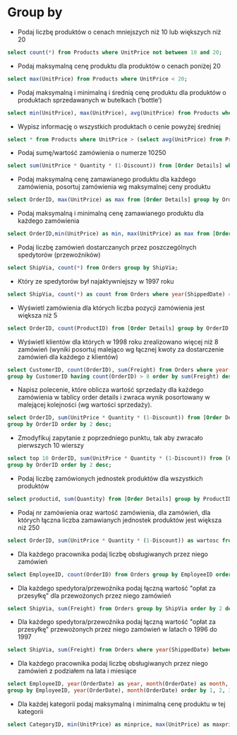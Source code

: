 # Group by

* Podaj liczbę produktów o cenach mniejszych niż 10 lub większych niż 20

```sql
select count(*) from Products where UnitPrice not between 10 and 20;
```

* Podaj maksymalną cenę produktu dla produktów o cenach poniżej 20

```sql
select max(UnitPrice) from Products where UnitPrice < 20;
```

* Podaj maksymalną i minimalną i średnią cenę produktu dla produktów o produktach sprzedawanych w butelkach (‘bottleʼ)

```sql
select min(UnitPrice), max(UnitPrice), avg(UnitPrice) from Products where Products.QuantityPerUnit like '%bottle%'
```

* Wypisz informację o wszystkich produktach o cenie powyżej średniej
  
```sql
select * from Products where UnitPrice > (select avg(UnitPrice) from Products);
```

* Podaj sumę/wartość zamówienia o numerze 10250
  
```sql
select sum(UnitPrice * Quantity * (1-Discount)) from [Order Details] where OrderID = 10250;
```

* Podaj maksymalną cenę zamawianego produktu dla każdego zamówienia, posortuj zamówienia wg maksymalnej ceny produktu

```sql
select OrderID, max(UnitPrice) as max from [Order Details] group by OrderID order by max;
```

* Podaj maksymalną i minimalną cenę zamawianego produktu dla każdego zamówienia

```sql
select OrderID,min(UnitPrice) as min, max(UnitPrice) as max from [Order Details] group by OrderID;
```

* Podaj liczbę zamówień dostarczanych przez poszczególnych spedytorów (przewoźników)

```sql
select ShipVia, count(*) from Orders group by ShipVia;
```

* Który ze spedytorów był najaktywniejszy w 1997 roku

```sql
select ShipVia, count(*) as count from Orders where year(ShippedDate) = 1997 group by ShipVia order by count desc;
```

* Wyświetl zamówienia dla których liczba pozycji zamówienia jest większa niż 5

```sql
select OrderID, count(ProductID) from [Order Details] group by OrderID gaving count(ProductID) > 5;
```

* Wyświetl klientów dla których w 1998 roku zrealizowano więcej niż 8 zamówień (wyniki posortuj malejąco wg łącznej kwoty za dostarczenie zamówień dla każdego z klientów)

```sql
select CustomerID, count(OrderID), sum(Freight) from Orders where year(Orders.ShippedDate) = 1998
group by CustomerID having count(OrderID) > 8 order by sum(Freight) desc;
```

* Napisz polecenie, które oblicza wartość sprzedaży dla każdego zamówienia w tablicy
order details i zwraca wynik posortowany w malejącej kolejności (wg wartości
sprzedaży).

```sql
select OrderID, sum(UnitPrice * Quantity * (1-Discount)) from [Order Details]
group by OrderID order by 2 desc;
```

* Zmodyfikuj zapytanie z poprzedniego punktu, tak aby zwracało pierwszych 10
wierszy

```sql
select top 10 OrderID, sum(UnitPrice * Quantity * (1-Discount)) from [Order Details]
group by OrderID order by 2 desc;
```

* Podaj liczbę zamówionych jednostek produktów dla wszystkich produktów

```sql
select productid, sum(Quantity) from [Order Details] group by ProductID 
```

* Podaj nr zamówienia oraz wartość zamówienia, dla zamówień, dla których łączna
liczba zamawianych jednostek produktów jest większa niż 250

```sql
select OrderID, sum(UnitPrice * Quantity * (1-Discount)) as wartosc from [Order Details] group by OrderID having sum(Quantity) > 250;
```

* Dla każdego pracownika podaj liczbę obsługiwanych przez niego zamówień

```sql
select EmployeeID, count(OrderID) from Orders group by EmployeeID order by 2 desc;
```

* Dla każdego spedytora/przewoźnika podaj łączną wartość "opłat za przesyłkę" dla
przewożonych przez niego zamówień

```sql
select ShipVia, sum(Freight) from Orders group by ShipVia order by 2 desc;
```

* Dla każdego spedytora/przewoźnika podaj łączną wartość "opłat za przesyłkę" przewożonych przez niego zamówień w latach o 1996 do 1997

```sql
select ShipVia, sum(Freight) from Orders where year(ShippedDate) between 1996 and 1997 group by ShipVia order by 2 desc;
```

* Dla każdego pracownika podaj liczbę obsługiwanych przez niego zamówień z podziałem na lata i miesiące

```sql
select EmployeeID, year(OrderDate) as year, month(OrderDate) as month, count(OrderID) as orders from Orders
group by EmployeeID, year(OrderDate), month(OrderDate) order by 1, 2, 3;
```

* Dla każdej kategorii podaj maksymalną i minimalną cenę produktu w tej kategorii

```sql
select CategoryID, min(UnitPrice) as minprice, max(UnitPrice) as maxprice from Products group by CategoryID order by 3 desc;
```
